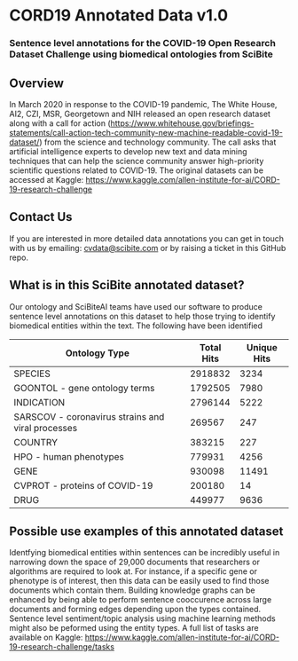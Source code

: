 # CORD19 Annotated Data v1.0
### Sentence level annotations for the COVID-19 Open Research Dataset Challenge using biomedical ontologies from SciBite ###

## Overview ##
In March 2020 in response to the COVID-19 pandemic, The White House, AI2, CZI, MSR, Georgetown and NIH released an open research dataset along with a call for action (https://www.whitehouse.gov/briefings-statements/call-action-tech-community-new-machine-readable-covid-19-dataset/) from the science and technology community. The call asks that artificial intelligence experts to develop new text and data mining techniques that can help the science community answer high-priority scientific questions related to COVID-19. The original datasets can be accessed at Kaggle: https://www.kaggle.com/allen-institute-for-ai/CORD-19-research-challenge

## Contact Us ##

If you are interested in more detailed data annotations you can get in touch with us by emailing: cvdata@scibite.com or by raising a ticket in this GitHub repo. 

## What is in this SciBite annotated dataset? ##

Our ontology and SciBiteAI teams have used our software to produce sentence level annotations on this dataset to help those trying to identify biomedical entities within the text. The following have been identified


Ontology Type | Total Hits | Unique Hits
------------ | ------------- | -------------
SPECIES | 2918832 | 3234
GOONTOL - gene ontology terms | 1792505 | 7980
INDICATION | 2796144 | 5222
SARSCOV - coronavirus strains and viral processes | 269567 | 247
COUNTRY | 383215 | 227
HPO - human phenotypes | 779931 | 4256
GENE | 930098 | 11491
CVPROT - proteins of COVID-19 | 200180 | 14
DRUG | 449977 | 9636

## Possible use examples of this annotated dataset ##

Identfying biomedical entities within sentences can be incredibly useful in narrowing down the space of 29,000 documents that researchers or algorithms are required to look at. For instance, if a specific gene or phenotype is of interest, then this data can be easily used to find those documents which contain them. Building knowledge graphs can be enhanced by being able to perform sentence cooccurence across large documents and forming edges depending upon the types contained. Sentence level sentiment/topic analysis using machine learning methods might also be peformed using the entity types. A full list of tasks are available on Kaggle: https://www.kaggle.com/allen-institute-for-ai/CORD-19-research-challenge/tasks

